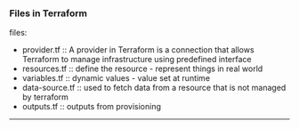 ### Files in Terraform

files:

- provider.tf :: A provider in Terraform is a connection that allows Terraform to manage infrastructure using predefined interface
- resources.tf :: define the resource - represent things in real world
- variables.tf :: dynamic values - value set at runtime
- data-source.tf :: used to fetch data from a resource that is not managed by terraform
- outputs.tf :: outputs from provisioning

<hr>



